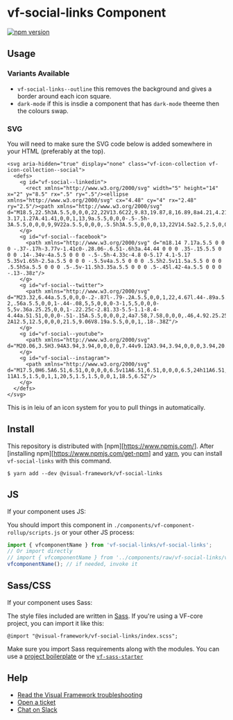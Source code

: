 # vf-social-links Component

[![npm version](https://badge.fury.io/js/%40visual-framework%2Fvf-social-links.svg)](https://badge.fury.io/js/%40visual-framework%2Fvf-social-links)

## Usage

### Variants Available

- `vf-social-links--outline` this removes the background and gives a border around each icon square.
- `dark-mode` if this is insdie a component that has `dark-mode` theeme then the colours swap.

### SVG

You will need to make sure the SVG code below is added somewhere in your HTML (preferably at the top).

```
<svg aria-hidden="true" display="none" class="vf-icon-collection vf-icon-collection--social">
  <defs>
    <g id="vf-social--linkedin">
      <rect xmlns="http://www.w3.org/2000/svg" width="5" height="14" x="2" y="8.5" rx=".5" ry=".5"/><ellipse xmlns="http://www.w3.org/2000/svg" cx="4.48" cy="4" rx="2.48" ry="2.5"/><path xmlns="http://www.w3.org/2000/svg" d="M18.5,22.5h3A.5.5,0,0,0,22,22V13.6C22,9.83,19.87,8,16.89,8a4.21,4.21,0,0,0-3.17,1.27A.41.41,0,0,1,13,9a.5.5,0,0,0-.5-.5h-3A.5.5,0,0,0,9,9V22a.5.5,0,0,0,.5.5h3A.5.5,0,0,0,13,22V14.5a2.5,2.5,0,0,1,5,0V22A.5.5,0,0,0,18.5,22.5Z"/>
    </g>
    <g id="vf-social--facebook">
      <path xmlns="http://www.w3.org/2000/svg" d="m18.14 7.17a.5.5 0 0 0 -.37-.17h-3.77v-1.41c0-.28.06-.6.51-.6h3a.44.44 0 0 0 .35-.15.5.5 0 0 0 .14-.34v-4a.5.5 0 0 0 -.5-.5h-4.33c-4.8 0-5.17 4.1-5.17 5.35v1.65h-2.5a.5.5 0 0 0 -.5.5v4a.5.5 0 0 0 .5.5h2.5v11.5a.5.5 0 0 0 .5.5h5a.5.5 0 0 0 .5-.5v-11.5h3.35a.5.5 0 0 0 .5-.45l.42-4a.5.5 0 0 0 -.13-.38z"/>
    </g>
    <g id="vf-social--twitter">
      <path xmlns="http://www.w3.org/2000/svg" d="M23.32,6.44a.5.5,0,0,0-.2-.87l-.79-.2A.5.5,0,0,1,22,4.67l.44-.89a.5.5,0,0,0-.58-.7l-2,.56a.5.5,0,0,1-.44-.08,5,5,0,0,0-3-1,5,5,0,0,0-5,5v.36a.25.25,0,0,1-.22.25c-2.81.33-5.5-1.1-8.4-4.44a.51.51,0,0,0-.51-.15A.5.5,0,0,0,2,4a7.58,7.58,0,0,0,.46,4.92.25.25,0,0,1-.26.36L1.08,9.06a.5.5,0,0,0-.57.59,5.15,5.15,0,0,0,2.37,3.78.25.25,0,0,1,0,.45l-.53.21a.5.5,0,0,0-.26.69,4.36,4.36,0,0,0,3.2,2.48.25.25,0,0,1,0,.47A10.94,10.94,0,0,1,1,18.56a.5.5,0,0,0-.2,1,20.06,20.06,0,0,0,8.14,1.93,12.58,12.58,0,0,0,7-2A12.5,12.5,0,0,0,21.5,9.06V8.19a.5.5,0,0,1,.18-.38Z"/>
    </g>
    <g id="vf-social--youtube">
      <path xmlns="http://www.w3.org/2000/svg" d="M20.06,3.5H3.94A3.94,3.94,0,0,0,0,7.44v9.12A3.94,3.94,0,0,0,3.94,20.5H20.06A3.94,3.94,0,0,0,24,16.56V7.44A3.94,3.94,0,0,0,20.06,3.5ZM16.54,12,9.77,16.36A.5.5,0,0,1,9,15.94V7.28a.5.5,0,0,1,.77-.42l6.77,4.33a.5.5,0,0,1,0,.84Z"/>
    </g>
    <g id="vf-social--instagram">
      <path xmlns="http://www.w3.org/2000/svg" d="M17.5,0H6.5A6.51,6.51,0,0,0,0,6.5v11A6.51,6.51,0,0,0,6.5,24h11A6.51,6.51,0,0,0,24,17.5V6.5A6.51,6.51,0,0,0,17.5,0ZM12,17.5A5.5,5.5,0,1,1,17.5,12,5.5,5.5,0,0,1,12,17.5Zm6.5-11A1.5,1.5,0,1,1,20,5,1.5,1.5,0,0,1,18.5,6.5Z"/>
    </g>
  </defs>
</svg>
```

This is in leiu of an icon system for you to pull things in automatically.

## Install

This repository is distributed with [npm][https://www.npmjs.com/]. After [installing npm][https://www.npmjs.com/get-npm] and [yarn](https://classic.yarnpkg.com/en/docs/install), you can install `vf-social-links` with this command.

```
$ yarn add --dev @visual-framework/vf-social-links
```

## JS

If your component uses JS:

You should import this component in `./components/vf-component-rollup/scripts.js` or your other JS process:

```js
import { vfcomponentName } from 'vf-social-links/vf-social-links';
// Or import directly
// import { vfcomponentName } from '../components/raw/vf-social-links/vf-social-links.js';
vfcomponentName(); // if needed, invoke it
```

## Sass/CSS

If your component uses Sass:

The style files included are written in [Sass](https://sass-lang.com/). If you're using a VF-core project, you can import it like this:

```
@import "@visual-framework/vf-social-links/index.scss";
```

Make sure you import Sass requirements along with the modules. You can use a [project boilerplate](https://visual-framework.github.io/vf-core/building/) or the [`vf-sass-starter`](https://visual-framework.github.io/vf-core/components/vf-sass-starter/)

## Help

- [Read the Visual Framework troubleshooting](https://visual-framework.github.io/vf-welcome/troubleshooting/)
- [Open a ticket](https://github.com/visual-framework/vf-core/issues)
- [Chat on Slack](https://join.slack.com/t/visual-framework/shared_invite/enQtNDAxNzY0NDg4NTY0LWFhMjEwNGY3ZTk3NWYxNWVjOWQ1ZWE4YjViZmY1YjBkMDQxMTNlNjQ0N2ZiMTQ1ZTZiMGM4NjU5Y2E0MjM3ZGQ)
